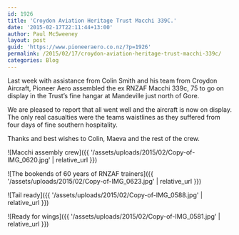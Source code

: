```yaml
---
id: 1926
title: 'Croydon Aviation Heritage Trust Macchi 339C.'
date: '2015-02-17T22:11:44+13:00'
author: Paul McSweeney
layout: post
guid: 'https://www.pioneeraero.co.nz/?p=1926'
permalink: /2015/02/17/croydon-aviation-heritage-trust-macchi-339c/
categories: Blog
---
```


Last week with assistance from Colin Smith and his team from Croydon Aircraft, Pioneer Aero assembled the ex RNZAF Macchi 339c, 75 to go on display in the Trust’s fine hangar at Mandeville just north of Gore.

We are pleased to report that all went well and the aircraft is now on display. The only real casualties were the teams waistlines as they suffered from four days of fine southern hospitality.

Thanks and best wishes to Colin, Maeva and the rest of the crew.

![Macchi assembly crew]({{ '/assets/uploads/2015/02/Copy-of-IMG_0620.jpg' | relative_url }})

![The bookends of 60 years of RNZAF trainers]({{ '/assets/uploads/2015/02/Copy-of-IMG_0623.jpg' | relative_url }})

![Tail ready]({{ '/assets/uploads/2015/02/Copy-of-IMG_0588.jpg' | relative_url }})

![Ready for wings]({{ '/assets/uploads/2015/02/Copy-of-IMG_0581.jpg' | relative_url }})
